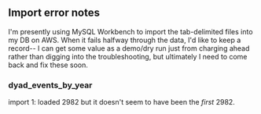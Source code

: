 ## Import error notes

I'm presently using MySQL Workbench to import the tab-delimited files into my DB on 
AWS.
When it fails halfway through the data, I'd like to keep a record--
I can get some value as a demo/dry run just from
charging ahead rather than digging into the troubleshooting, but ultimately I need to come back 
and fix these soon.

### dyad_events_by_year

import 1: loaded 2982 but it doesn't seem to have been the *first* 2982.
